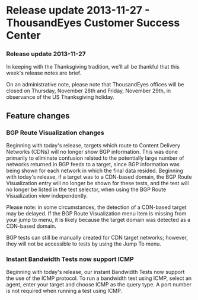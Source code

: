 # Release update 2013-11-27 - ThousandEyes Customer Success Center

### Release update 2013-11-27

In keeping with the Thanksgiving tradition, we'll all be thankful that this week's release notes are brief.

On an administrative note, please note that ThousandEyes offices will be closed on Thursday, November 28th and Friday, November 29th, in observance of the US Thanksgiving holiday. 

## Feature changes

### BGP Route Visualization changes

Beginning with today's release, targets which route to Content Delivery Networks \(CDNs\) will no longer show BGP information.  This was done primarily to eliminate confusion related to the potentially large number of networks returned in BGP feeds to a target, since BGP information was being shown for each network in which the final data resided.  Beginning with today's release, if a target was to a CDN-based domain, the BGP Route Visualization entry will no longer be shown for these tests, and the test will no longer be listed in the test selector, when using the BGP Route Visualization view independently.  

Please note: in some circumstances, the detection of a CDN-based target may be delayed.  If the BGP Route Visualization menu item is missing from your jump to menu, it is likely because the target domain was detected as a CDN-based domain.

BGP tests can still be manually created for CDN target networks; however, they will not be accessible to tests by using the Jump To menu.

### Instant Bandwidth Tests now support ICMP

Beginning with today's release, our instant Bandwidth Tests now support the use of the ICMP protocol.   To run a bandwidth test using ICMP, select an agent, enter your target and choose ICMP as the query type.  A port number is not required when running a test using ICMP.

